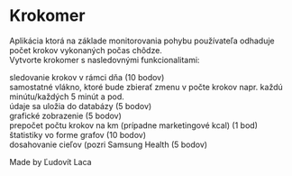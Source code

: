 # Krokomer
Aplikácia ktorá na základe monitorovania pohybu používateľa odhaduje počet krokov vykonaných počas chôdze.<br />
Vytvorte krokomer s nasledovnými funkcionalitami:

sledovanie krokov v rámci dňa (10 bodov)<br/>
samostatné vlákno, ktoré bude zbierať zmenu v počte krokov napr. každú minútu/každých 5 minút a pod.<br/>
údaje sa uložia do databázy (5 bodov)<br/>
grafické zobrazenie (5 bodov)<br/>
prepočet počtu krokov na km (prípadne marketingové kcal) (1 bod)<br/>
štatistiky vo forme grafov (10 bodov)<br/>
dosahovanie cieľov (pozri Samsung Health (5 bodov)<br/>

Made by Ľudovít Laca
